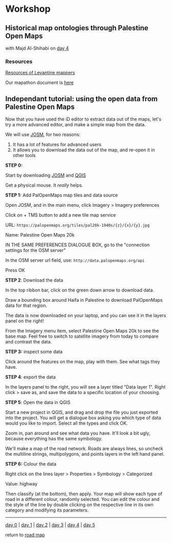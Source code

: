 # Workshop   
##  Historical map ontologies through Palestine Open Maps 
with Majd Al-Shihabi on [day 4](../day4.md)  

### Resources  
[Resources of Levantine mappers](https://majdal.cc/gis-resources/) 

Our mapathon document is [here](https://docs.google.com/document/d/12poogpx1TjYOpxR4hY6Gixd7KyiZLDjrW2vvmokktcg/edit#)

## Independant tutorial: using the open data from Palestine Open Maps

Now that you have used the iD editor to extract data out of the maps, let's try a more advanced editor, and make a simple map from the data. 

We will use [JOSM](https://josm.openstreetmap.de/), for two reasons: 
1) It has a lot of features for advanced users 
2) It allows you to download the data out of the map, and re-open it in other tools



**STEP 0:** 

Start by downloading [JOSM](https://josm.openstreetmap.de/) and [QGIS](https://qgis.org/en/site/forusers/download.html) 

Get a physical mouse. It *really* helps. 
 
**STEP 1:** Add PalOpenMaps map tiles and data source

Open JOSM, and in the main menu, click Imagery > Imagery preferences 

Click on + TMS button to add a new tile map service


URL: `https://palopenmaps.org/tiles/pal20k-1940s/{z}/{x}/{y}.jpg`

Name: Palestine Open Maps 20k


IN THE SAME PREFERENCES DIALOGUE BOX, go to the "connection settings for the OSM server"

In the OSM server url field, use: `http://data.palopenmaps.org/api`

Press OK 

**STEP 2**: Download the data

In the top ribbon bar, click on the green down arrow to download data. 

Draw a bounding box around Haifa in Palestine to download PalOpenMaps data for that region. 

The data is now downloaded on your laptop, and you can see it in the layers panel on the right!

From the Imagery menu item, select Palestine Open Maps 20k to see the base map. Feel free to switch to satellite imagery from today to compare and contrast the data.


**STEP 3:** inspect some data

Click around the features on the map, play with them. See what tags they have. 

**STEP 4**: export the data

In the layers panel to the right, you will see a layer titled "Data layer 1". Right click > save as, and save the data to a specific location of your choosing. 

**STEP 5**: Open the data in QGIS

Start a new project in QGIS, and drag and drop the file you just exported into the project. You will get a dialogue box asking you which type of data would you like to import. Select all the types and click OK. 

Zoom in, pan around and see what data you have. It'll look a bit ugly, because everything has the same symbology. 

We'll make a map of the road network. Roads are always lines, so uncheck the multiline strings, multipolygons, and points layers in the left hand panel. 

**STEP 6:** Colour the data

Right click on the lines layer > Properties > Symbology > Categorized 

Value: highway

Then classify (at the bottom), then apply. Your map will show each type of road in a different colour, randomly selected. You can edit the colour and the style of the line by double clicking on the respective line in its own category and modifying its parameters. 



------

[day 0](../day0.md) | [day 1](../day1.md) | [day 2](../day2.md) | [day 3](../day3.md) | [day 4](../day4.md) | [day 5](../day5.md)  

return to [road map](../road_map.md)
